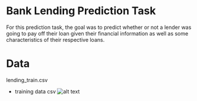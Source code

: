 # Bank Lending Prediction Task 

For this prediction task, the goal was to predict whether or not a lender was going to pay off their loan given their financial information as well as some characteristics of their respective loans.  

# Data
lending_train.csv
  - training data csv 
  ![alt text](https://github.com/[dMahra]/[bank-lending-prediction-task]/blob/[branch]/info.jpg?raw=true)
